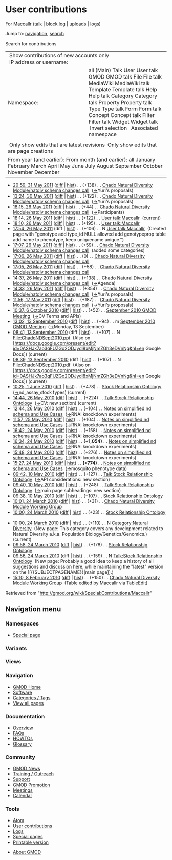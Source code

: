 <div id="mw-page-base" class="noprint">

</div>

<div id="mw-head-base" class="noprint">

</div>

<div id="content" class="mw-body" role="main">

<span id="top"></span>

<div id="mw-js-message" style="display:none;">

</div>



# <span dir="auto">User contributions</span>

<div id="bodyContent">

<div id="contentSub">

For <a
href="/mediawiki/index.php?title=User:Maccallr&amp;action=edit&amp;redlink=1"
class="new" title="User:Maccallr (page does not exist)">Maccallr</a>
([talk](/wiki/User_talk:Maccallr "User talk:Maccallr") \| [block
log](/mediawiki/index.php?title=Special:Log/block&page=User%3AMaccallr "Special:Log/block")
\|
[uploads](/wiki/Special:ListFiles/Maccallr "Special:ListFiles/Maccallr")
\| [logs](/wiki/Special:Log/Maccallr "Special:Log/Maccallr"))

</div>

<div id="jump-to-nav" class="mw-jump">

Jump to: [navigation](#mw-navigation), [search](#p-search)

</div>

<div id="mw-content-text">

Search for contributions

<table class="mw-contributions-table">
<colgroup>
<col style="width: 50%" />
<col style="width: 50%" />
</colgroup>
<tbody>
<tr class="odd">
<td colspan="2"> Show contributions of new accounts only<br />
 IP address or username:</td>
</tr>
<tr class="even">
<td class="mw-label">Namespace:</td>
<td>all (Main) Talk User User talk GMOD GMOD talk File File talk
MediaWiki MediaWiki talk Template Template talk Help Help talk Category
Category talk Property Property talk Type Type talk Form Form talk
Concept Concept talk Filter Filter talk Widget Widget talk  
 Invert selection 
 Associated namespace </td>
</tr>
<tr class="odd">
<td colspan="2"></td>
</tr>
<tr class="even">
<td colspan="2"> Only show edits that are latest revisions
 Only show edits that are page creations</td>
</tr>
<tr class="odd">
<td colspan="2">From year (and earlier): From month (and earlier): all
January February March April May June July August September October
November December</td>
</tr>
</tbody>
</table>

- <a
  href="/mediawiki/index.php?title=Chado_Natural_Diversity_Module/natdiv_schema_changes_call&amp;oldid=17723"
  class="mw-changeslist-date"
  title="Chado Natural Diversity Module/natdiv schema changes call">20:59,
  31 May 2011</a>
  ([diff](/mediawiki/index.php?title=Chado_Natural_Diversity_Module/natdiv_schema_changes_call&diff=prev&oldid=17723 "Chado Natural Diversity Module/natdiv schema changes call")
  \|
  [hist](/mediawiki/index.php?title=Chado_Natural_Diversity_Module/natdiv_schema_changes_call&action=history "Chado Natural Diversity Module/natdiv schema changes call"))
  <span class="mw-changeslist-separator">. .</span>
  <span class="mw-plusminus-pos" dir="ltr"
  title="3,200 bytes after change">(+138)</span>‎
  <span class="mw-changeslist-separator">. .</span> <a
  href="/wiki/Chado_Natural_Diversity_Module/natdiv_schema_changes_call"
  class="mw-contributions-title"
  title="Chado Natural Diversity Module/natdiv schema changes call">Chado
  Natural Diversity Module/natdiv schema changes call</a> ‎
  <span class="comment">([→](/wiki/Chado_Natural_Diversity_Module/natdiv_schema_changes_call#Yuri.27s_proposals "Chado Natural Diversity Module/natdiv schema changes call")‎<span dir="auto"><span class="autocomment">Yuri's
  proposals</span></span>)</span>
- <a
  href="/mediawiki/index.php?title=Chado_Natural_Diversity_Module/natdiv_schema_changes_call&amp;oldid=17722"
  class="mw-changeslist-date"
  title="Chado Natural Diversity Module/natdiv schema changes call">13:24,
  30 May 2011</a>
  ([diff](/mediawiki/index.php?title=Chado_Natural_Diversity_Module/natdiv_schema_changes_call&diff=prev&oldid=17722 "Chado Natural Diversity Module/natdiv schema changes call")
  \|
  [hist](/mediawiki/index.php?title=Chado_Natural_Diversity_Module/natdiv_schema_changes_call&action=history "Chado Natural Diversity Module/natdiv schema changes call"))
  <span class="mw-changeslist-separator">. .</span>
  <span class="mw-plusminus-pos" dir="ltr"
  title="3,062 bytes after change">(+122)</span>‎
  <span class="mw-changeslist-separator">. .</span> <a
  href="/wiki/Chado_Natural_Diversity_Module/natdiv_schema_changes_call"
  class="mw-contributions-title"
  title="Chado Natural Diversity Module/natdiv schema changes call">Chado
  Natural Diversity Module/natdiv schema changes call</a> ‎
  <span class="comment">([→](/wiki/Chado_Natural_Diversity_Module/natdiv_schema_changes_call#Yuri.27s_proposals "Chado Natural Diversity Module/natdiv schema changes call")‎<span dir="auto"><span class="autocomment">Yuri's
  proposals</span></span>)</span>
- <a
  href="/mediawiki/index.php?title=Chado_Natural_Diversity_Module/natdiv_schema_changes_call&amp;oldid=17715"
  class="mw-changeslist-date"
  title="Chado Natural Diversity Module/natdiv schema changes call">18:15,
  26 May 2011</a>
  ([diff](/mediawiki/index.php?title=Chado_Natural_Diversity_Module/natdiv_schema_changes_call&diff=prev&oldid=17715 "Chado Natural Diversity Module/natdiv schema changes call")
  \|
  [hist](/mediawiki/index.php?title=Chado_Natural_Diversity_Module/natdiv_schema_changes_call&action=history "Chado Natural Diversity Module/natdiv schema changes call"))
  <span class="mw-changeslist-separator">. .</span>
  <span class="mw-plusminus-pos" dir="ltr"
  title="2,932 bytes after change">(+44)</span>‎
  <span class="mw-changeslist-separator">. .</span> <a
  href="/wiki/Chado_Natural_Diversity_Module/natdiv_schema_changes_call"
  class="mw-contributions-title"
  title="Chado Natural Diversity Module/natdiv schema changes call">Chado
  Natural Diversity Module/natdiv schema changes call</a> ‎
  <span class="comment">([→](/wiki/Chado_Natural_Diversity_Module/natdiv_schema_changes_call#Participants "Chado Natural Diversity Module/natdiv schema changes call")‎<span dir="auto"><span class="autocomment">Participants</span></span>)</span>
- <a href="/mediawiki/index.php?title=User_talk:Maccallr&amp;oldid=17714"
  class="mw-changeslist-date" title="User talk:Maccallr">18:14, 26 May
  2011</a>
  ([diff](/mediawiki/index.php?title=User_talk:Maccallr&diff=prev&oldid=17714 "User talk:Maccallr")
  \|
  [hist](/mediawiki/index.php?title=User_talk:Maccallr&action=history "User talk:Maccallr"))
  <span class="mw-changeslist-separator">. .</span>
  <span class="mw-plusminus-pos" dir="ltr"
  title="423 bytes after change">(+122)</span>‎
  <span class="mw-changeslist-separator">. .</span>
  <a href="/wiki/User_talk:Maccallr" class="mw-contributions-title"
  title="User talk:Maccallr">User talk:Maccallr</a> ‎
  <span class="mw-uctop">(current)</span>
- <a href="/mediawiki/index.php?title=User_talk:Maccallr&amp;oldid=17713"
  class="mw-changeslist-date" title="User talk:Maccallr">18:10, 26 May
  2011</a>
  ([diff](/mediawiki/index.php?title=User_talk:Maccallr&diff=prev&oldid=17713 "User talk:Maccallr")
  \|
  [hist](/mediawiki/index.php?title=User_talk:Maccallr&action=history "User talk:Maccallr"))
  <span class="mw-changeslist-separator">. .</span>
  <span class="mw-plusminus-pos" dir="ltr"
  title="301 bytes after change">(+195)</span>‎
  <span class="mw-changeslist-separator">. .</span>
  <a href="/wiki/User_talk:Maccallr" class="mw-contributions-title"
  title="User talk:Maccallr">User talk:Maccallr</a> ‎
- <a href="/mediawiki/index.php?title=User_talk:Maccallr&amp;oldid=17710"
  class="mw-changeslist-date" title="User talk:Maccallr">17:54, 26 May
  2011</a> (diff \|
  [hist](/mediawiki/index.php?title=User_talk:Maccallr&action=history "User talk:Maccallr"))
  <span class="mw-changeslist-separator">. .</span>
  <span class="mw-plusminus-pos" dir="ltr"
  title="106 bytes after change">(+106)</span>‎
  <span class="mw-changeslist-separator">. .</span> N
  <a href="/wiki/User_talk:Maccallr" class="mw-contributions-title"
  title="User talk:Maccallr">User talk:Maccallr</a> ‎
  <span class="comment">(Created page with "genotype add type_id NULL
  allowed add genotypeprop table add name to phenotype, keep uniquename
  unique.")</span>
- <a
  href="/mediawiki/index.php?title=Chado_Natural_Diversity_Module/natdiv_schema_changes_call&amp;oldid=17703"
  class="mw-changeslist-date"
  title="Chado Natural Diversity Module/natdiv schema changes call">17:07,
  26 May 2011</a>
  ([diff](/mediawiki/index.php?title=Chado_Natural_Diversity_Module/natdiv_schema_changes_call&diff=prev&oldid=17703 "Chado Natural Diversity Module/natdiv schema changes call")
  \|
  [hist](/mediawiki/index.php?title=Chado_Natural_Diversity_Module/natdiv_schema_changes_call&action=history "Chado Natural Diversity Module/natdiv schema changes call"))
  <span class="mw-changeslist-separator">. .</span>
  <span class="mw-plusminus-pos" dir="ltr"
  title="2,254 bytes after change">(+59)</span>‎
  <span class="mw-changeslist-separator">. .</span> <a
  href="/wiki/Chado_Natural_Diversity_Module/natdiv_schema_changes_call"
  class="mw-contributions-title"
  title="Chado Natural Diversity Module/natdiv schema changes call">Chado
  Natural Diversity Module/natdiv schema changes call</a> ‎
  <span class="comment">(added some categories)</span>
- <a
  href="/mediawiki/index.php?title=Chado_Natural_Diversity_Module/natdiv_schema_changes_call&amp;oldid=17702"
  class="mw-changeslist-date"
  title="Chado Natural Diversity Module/natdiv schema changes call">17:06,
  26 May 2011</a>
  ([diff](/mediawiki/index.php?title=Chado_Natural_Diversity_Module/natdiv_schema_changes_call&diff=prev&oldid=17702 "Chado Natural Diversity Module/natdiv schema changes call")
  \|
  [hist](/mediawiki/index.php?title=Chado_Natural_Diversity_Module/natdiv_schema_changes_call&action=history "Chado Natural Diversity Module/natdiv schema changes call"))
  <span class="mw-changeslist-separator">. .</span>
  <span class="mw-plusminus-null" dir="ltr"
  title="2,195 bytes after change">(0)</span>‎
  <span class="mw-changeslist-separator">. .</span> <a
  href="/wiki/Chado_Natural_Diversity_Module/natdiv_schema_changes_call"
  class="mw-contributions-title"
  title="Chado Natural Diversity Module/natdiv schema changes call">Chado
  Natural Diversity Module/natdiv schema changes call</a> ‎
- <a
  href="/mediawiki/index.php?title=Chado_Natural_Diversity_Module/natdiv_schema_changes_call&amp;oldid=17701"
  class="mw-changeslist-date"
  title="Chado Natural Diversity Module/natdiv schema changes call">17:05,
  26 May 2011</a>
  ([diff](/mediawiki/index.php?title=Chado_Natural_Diversity_Module/natdiv_schema_changes_call&diff=prev&oldid=17701 "Chado Natural Diversity Module/natdiv schema changes call")
  \|
  [hist](/mediawiki/index.php?title=Chado_Natural_Diversity_Module/natdiv_schema_changes_call&action=history "Chado Natural Diversity Module/natdiv schema changes call"))
  <span class="mw-changeslist-separator">. .</span>
  <span class="mw-plusminus-pos" dir="ltr"
  title="2,195 bytes after change">(+58)</span>‎
  <span class="mw-changeslist-separator">. .</span> <a
  href="/wiki/Chado_Natural_Diversity_Module/natdiv_schema_changes_call"
  class="mw-contributions-title"
  title="Chado Natural Diversity Module/natdiv schema changes call">Chado
  Natural Diversity Module/natdiv schema changes call</a> ‎
- <a
  href="/mediawiki/index.php?title=Chado_Natural_Diversity_Module/natdiv_schema_changes_call&amp;oldid=17699"
  class="mw-changeslist-date"
  title="Chado Natural Diversity Module/natdiv schema changes call">14:37,
  26 May 2011</a>
  ([diff](/mediawiki/index.php?title=Chado_Natural_Diversity_Module/natdiv_schema_changes_call&diff=prev&oldid=17699 "Chado Natural Diversity Module/natdiv schema changes call")
  \|
  [hist](/mediawiki/index.php?title=Chado_Natural_Diversity_Module/natdiv_schema_changes_call&action=history "Chado Natural Diversity Module/natdiv schema changes call"))
  <span class="mw-changeslist-separator">. .</span>
  <span class="mw-plusminus-pos" dir="ltr"
  title="1,981 bytes after change">(+138)</span>‎
  <span class="mw-changeslist-separator">. .</span> <a
  href="/wiki/Chado_Natural_Diversity_Module/natdiv_schema_changes_call"
  class="mw-contributions-title"
  title="Chado Natural Diversity Module/natdiv schema changes call">Chado
  Natural Diversity Module/natdiv schema changes call</a> ‎
  <span class="comment">([→](/wiki/Chado_Natural_Diversity_Module/natdiv_schema_changes_call#Agenda "Chado Natural Diversity Module/natdiv schema changes call")‎<span dir="auto"><span class="autocomment">Agenda</span></span>)</span>
- <a
  href="/mediawiki/index.php?title=Chado_Natural_Diversity_Module/natdiv_schema_changes_call&amp;oldid=17698"
  class="mw-changeslist-date"
  title="Chado Natural Diversity Module/natdiv schema changes call">14:33,
  26 May 2011</a>
  ([diff](/mediawiki/index.php?title=Chado_Natural_Diversity_Module/natdiv_schema_changes_call&diff=prev&oldid=17698 "Chado Natural Diversity Module/natdiv schema changes call")
  \|
  [hist](/mediawiki/index.php?title=Chado_Natural_Diversity_Module/natdiv_schema_changes_call&action=history "Chado Natural Diversity Module/natdiv schema changes call"))
  <span class="mw-changeslist-separator">. .</span>
  <span class="mw-plusminus-pos" dir="ltr"
  title="1,843 bytes after change">(+354)</span>‎
  <span class="mw-changeslist-separator">. .</span> <a
  href="/wiki/Chado_Natural_Diversity_Module/natdiv_schema_changes_call"
  class="mw-contributions-title"
  title="Chado Natural Diversity Module/natdiv schema changes call">Chado
  Natural Diversity Module/natdiv schema changes call</a> ‎
  <span class="comment">([→](/wiki/Chado_Natural_Diversity_Module/natdiv_schema_changes_call#Yuri.27s_proposals "Chado Natural Diversity Module/natdiv schema changes call")‎<span dir="auto"><span class="autocomment">Yuri's
  proposals</span></span>)</span>
- <a
  href="/mediawiki/index.php?title=Chado_Natural_Diversity_Module/natdiv_schema_changes_call&amp;oldid=17685"
  class="mw-changeslist-date"
  title="Chado Natural Diversity Module/natdiv schema changes call">11:56,
  17 May 2011</a>
  ([diff](/mediawiki/index.php?title=Chado_Natural_Diversity_Module/natdiv_schema_changes_call&diff=prev&oldid=17685 "Chado Natural Diversity Module/natdiv schema changes call")
  \|
  [hist](/mediawiki/index.php?title=Chado_Natural_Diversity_Module/natdiv_schema_changes_call&action=history "Chado Natural Diversity Module/natdiv schema changes call"))
  <span class="mw-changeslist-separator">. .</span>
  <span class="mw-plusminus-pos" dir="ltr"
  title="1,263 bytes after change">(+187)</span>‎
  <span class="mw-changeslist-separator">. .</span> <a
  href="/wiki/Chado_Natural_Diversity_Module/natdiv_schema_changes_call"
  class="mw-contributions-title"
  title="Chado Natural Diversity Module/natdiv schema changes call">Chado
  Natural Diversity Module/natdiv schema changes call</a> ‎
  <span class="comment">([→](/wiki/Chado_Natural_Diversity_Module/natdiv_schema_changes_call#Yuri.27s_proposals "Chado Natural Diversity Module/natdiv schema changes call")‎<span dir="auto"><span class="autocomment">Yuri's
  proposals</span></span>)</span>
- <a
  href="/mediawiki/index.php?title=September_2010_GMOD_Meeting&amp;oldid=14700"
  class="mw-changeslist-date" title="September 2010 GMOD Meeting">10:37, 6
  October 2010</a>
  ([diff](/mediawiki/index.php?title=September_2010_GMOD_Meeting&diff=prev&oldid=14700 "September 2010 GMOD Meeting")
  \|
  [hist](/mediawiki/index.php?title=September_2010_GMOD_Meeting&action=history "September 2010 GMOD Meeting"))
  <span class="mw-changeslist-separator">. .</span>
  <span class="mw-plusminus-pos" dir="ltr"
  title="44,487 bytes after change">(+52)</span>‎
  <span class="mw-changeslist-separator">. .</span>
  <a href="/wiki/September_2010_GMOD_Meeting"
  class="mw-contributions-title"
  title="September 2010 GMOD Meeting">September 2010 GMOD Meeting</a> ‎
  <span class="comment">([→](/wiki/September_2010_GMOD_Meeting#CV_Terms_and_APIs "September 2010 GMOD Meeting")‎<span dir="auto"><span class="autocomment">CV
  Terms and APIs</span></span>)</span>
- <a
  href="/mediawiki/index.php?title=September_2010_GMOD_Meeting&amp;oldid=14459"
  class="mw-changeslist-date" title="September 2010 GMOD Meeting">13:02,
  13 September 2010</a>
  ([diff](/mediawiki/index.php?title=September_2010_GMOD_Meeting&diff=prev&oldid=14459 "September 2010 GMOD Meeting")
  \|
  [hist](/mediawiki/index.php?title=September_2010_GMOD_Meeting&action=history "September 2010 GMOD Meeting"))
  <span class="mw-changeslist-separator">. .</span>
  <span class="mw-plusminus-pos" dir="ltr"
  title="16,321 bytes after change">(+94)</span>‎
  <span class="mw-changeslist-separator">. .</span> m
  <a href="/wiki/September_2010_GMOD_Meeting"
  class="mw-contributions-title"
  title="September 2010 GMOD Meeting">September 2010 GMOD Meeting</a> ‎
  <span class="comment">([→](/wiki/September_2010_GMOD_Meeting#Monday.2C_13_September "September 2010 GMOD Meeting")‎<span dir="auto"><span class="autocomment">Monday,
  13 September</span></span>)</span>
- <a
  href="/mediawiki/index.php?title=File:ChadoNDSept2010.ppt&amp;oldid=14457"
  class="mw-changeslist-date" title="File:ChadoNDSept2010.ppt">08:41, 13
  September 2010</a> (diff \|
  [hist](/mediawiki/index.php?title=File:ChadoNDSept2010.ppt&action=history "File:ChadoNDSept2010.ppt"))
  <span class="mw-changeslist-separator">. .</span>
  <span class="mw-plusminus-pos" dir="ltr"
  title="107 bytes after change">(+107)</span>‎
  <span class="mw-changeslist-separator">. .</span> N
  <a href="/wiki/File:ChadoNDSept2010.ppt" class="mw-contributions-title"
  title="File:ChadoNDSept2010.ppt">File:ChadoNDSept2010.ppt</a> ‎
  <span class="comment">(Also on
  \[https://docs.google.com/present/edit?id=0ASHJk7ao3qFUZGo2ODJydl8xMjNmZGh3eDVnNg&hl=en
  Google Docs\])</span> <span class="mw-uctop">(current)</span>
- <a
  href="/mediawiki/index.php?title=File:ChadoNDSept2010.pdf&amp;oldid=14456"
  class="mw-changeslist-date" title="File:ChadoNDSept2010.pdf">08:39, 13
  September 2010</a> (diff \|
  [hist](/mediawiki/index.php?title=File:ChadoNDSept2010.pdf&action=history "File:ChadoNDSept2010.pdf"))
  <span class="mw-changeslist-separator">. .</span>
  <span class="mw-plusminus-pos" dir="ltr"
  title="107 bytes after change">(+107)</span>‎
  <span class="mw-changeslist-separator">. .</span> N
  <a href="/wiki/File:ChadoNDSept2010.pdf" class="mw-contributions-title"
  title="File:ChadoNDSept2010.pdf">File:ChadoNDSept2010.pdf</a> ‎
  <span class="comment">(Also on
  \[https://docs.google.com/present/edit?id=0ASHJk7ao3qFUZGo2ODJydl8xMjNmZGh3eDVnNg&hl=en
  Google Docs\])</span> <span class="mw-uctop">(current)</span>
- <a
  href="/mediawiki/index.php?title=Stock_Relationship_Ontology&amp;oldid=12802"
  class="mw-changeslist-date" title="Stock Relationship Ontology">10:25, 1
  June 2010</a>
  ([diff](/mediawiki/index.php?title=Stock_Relationship_Ontology&diff=prev&oldid=12802 "Stock Relationship Ontology")
  \|
  [hist](/mediawiki/index.php?title=Stock_Relationship_Ontology&action=history "Stock Relationship Ontology"))
  <span class="mw-changeslist-separator">. .</span>
  <span class="mw-plusminus-pos" dir="ltr"
  title="2,034 bytes after change">(+478)</span>‎
  <span class="mw-changeslist-separator">. .</span>
  <a href="/wiki/Stock_Relationship_Ontology"
  class="mw-contributions-title" title="Stock Relationship Ontology">Stock
  Relationship Ontology</a> ‎
  <span class="comment">([→](/wiki/Stock_Relationship_Ontology#nd_assay_stock_types "Stock Relationship Ontology")‎<span dir="auto"><span class="autocomment">nd_assay_stock
  types</span></span>)</span> <span class="mw-uctop">(current)</span>
- <a
  href="/mediawiki/index.php?title=Talk:Stock_Relationship_Ontology&amp;oldid=12739"
  class="mw-changeslist-date"
  title="Talk:Stock Relationship Ontology">14:44, 26 May 2010</a>
  ([diff](/mediawiki/index.php?title=Talk:Stock_Relationship_Ontology&diff=prev&oldid=12739 "Talk:Stock Relationship Ontology")
  \|
  [hist](/mediawiki/index.php?title=Talk:Stock_Relationship_Ontology&action=history "Talk:Stock Relationship Ontology"))
  <span class="mw-changeslist-separator">. .</span>
  <span class="mw-plusminus-pos" dir="ltr"
  title="758 bytes after change">(+224)</span>‎
  <span class="mw-changeslist-separator">. .</span>
  <a href="/wiki/Talk:Stock_Relationship_Ontology"
  class="mw-contributions-title"
  title="Talk:Stock Relationship Ontology">Talk:Stock Relationship
  Ontology</a> ‎
  <span class="comment">([→](/wiki/Talk:Stock_Relationship_Ontology#CV "Talk:Stock Relationship Ontology")‎<span dir="auto"><span class="autocomment">CV:
  </span> new section</span>)</span>
  <span class="mw-uctop">(current)</span>
- <a
  href="/mediawiki/index.php?title=Notes_on_simplified_nd_schema_and_Use_Cases&amp;oldid=12738"
  class="mw-changeslist-date"
  title="Notes on simplified nd schema and Use Cases">12:44, 26 May
  2010</a>
  ([diff](/mediawiki/index.php?title=Notes_on_simplified_nd_schema_and_Use_Cases&diff=prev&oldid=12738 "Notes on simplified nd schema and Use Cases")
  \|
  [hist](/mediawiki/index.php?title=Notes_on_simplified_nd_schema_and_Use_Cases&action=history "Notes on simplified nd schema and Use Cases"))
  <span class="mw-changeslist-separator">. .</span>
  <span class="mw-plusminus-pos" dir="ltr"
  title="12,859 bytes after change">(+104)</span>‎
  <span class="mw-changeslist-separator">. .</span>
  <a href="/wiki/Notes_on_simplified_nd_schema_and_Use_Cases"
  class="mw-contributions-title"
  title="Notes on simplified nd schema and Use Cases">Notes on simplified
  nd schema and Use Cases</a> ‎
  <span class="comment">([→](/wiki/Notes_on_simplified_nd_schema_and_Use_Cases#RNAi_knockdown_experiments "Notes on simplified nd schema and Use Cases")‎<span dir="auto"><span class="autocomment">RNAi
  knockdown experiments</span></span>)</span>
- <a
  href="/mediawiki/index.php?title=Notes_on_simplified_nd_schema_and_Use_Cases&amp;oldid=12720"
  class="mw-changeslist-date"
  title="Notes on simplified nd schema and Use Cases">11:57, 25 May
  2010</a>
  ([diff](/mediawiki/index.php?title=Notes_on_simplified_nd_schema_and_Use_Cases&diff=prev&oldid=12720 "Notes on simplified nd schema and Use Cases")
  \|
  [hist](/mediawiki/index.php?title=Notes_on_simplified_nd_schema_and_Use_Cases&action=history "Notes on simplified nd schema and Use Cases"))
  <span class="mw-changeslist-separator">. .</span>
  <span class="mw-plusminus-pos" dir="ltr"
  title="12,733 bytes after change">(+104)</span>‎
  <span class="mw-changeslist-separator">. .</span>
  <a href="/wiki/Notes_on_simplified_nd_schema_and_Use_Cases"
  class="mw-contributions-title"
  title="Notes on simplified nd schema and Use Cases">Notes on simplified
  nd schema and Use Cases</a> ‎
  <span class="comment">([→](/wiki/Notes_on_simplified_nd_schema_and_Use_Cases#RNAi_knockdown_experiments "Notes on simplified nd schema and Use Cases")‎<span dir="auto"><span class="autocomment">RNAi
  knockdown experiments</span></span>)</span>
- <a
  href="/mediawiki/index.php?title=Notes_on_simplified_nd_schema_and_Use_Cases&amp;oldid=12679"
  class="mw-changeslist-date"
  title="Notes on simplified nd schema and Use Cases">16:42, 24 May
  2010</a>
  ([diff](/mediawiki/index.php?title=Notes_on_simplified_nd_schema_and_Use_Cases&diff=prev&oldid=12679 "Notes on simplified nd schema and Use Cases")
  \|
  [hist](/mediawiki/index.php?title=Notes_on_simplified_nd_schema_and_Use_Cases&action=history "Notes on simplified nd schema and Use Cases"))
  <span class="mw-changeslist-separator">. .</span>
  <span class="mw-plusminus-pos" dir="ltr"
  title="12,629 bytes after change">(+158)</span>‎
  <span class="mw-changeslist-separator">. .</span>
  <a href="/wiki/Notes_on_simplified_nd_schema_and_Use_Cases"
  class="mw-contributions-title"
  title="Notes on simplified nd schema and Use Cases">Notes on simplified
  nd schema and Use Cases</a> ‎
  <span class="comment">([→](/wiki/Notes_on_simplified_nd_schema_and_Use_Cases#RNAi_knockdown_experiments "Notes on simplified nd schema and Use Cases")‎<span dir="auto"><span class="autocomment">RNAi
  knockdown experiments</span></span>)</span>
- <a
  href="/mediawiki/index.php?title=Notes_on_simplified_nd_schema_and_Use_Cases&amp;oldid=12678"
  class="mw-changeslist-date"
  title="Notes on simplified nd schema and Use Cases">16:34, 24 May
  2010</a>
  ([diff](/mediawiki/index.php?title=Notes_on_simplified_nd_schema_and_Use_Cases&diff=prev&oldid=12678 "Notes on simplified nd schema and Use Cases")
  \|
  [hist](/mediawiki/index.php?title=Notes_on_simplified_nd_schema_and_Use_Cases&action=history "Notes on simplified nd schema and Use Cases"))
  <span class="mw-changeslist-separator">. .</span> **(+1,054)**‎
  <span class="mw-changeslist-separator">. .</span>
  <a href="/wiki/Notes_on_simplified_nd_schema_and_Use_Cases"
  class="mw-contributions-title"
  title="Notes on simplified nd schema and Use Cases">Notes on simplified
  nd schema and Use Cases</a> ‎
  <span class="comment">([→](/wiki/Notes_on_simplified_nd_schema_and_Use_Cases#RNAi_knockdown_experiments "Notes on simplified nd schema and Use Cases")‎<span dir="auto"><span class="autocomment">RNAi
  knockdown experiments</span></span>)</span>
- <a
  href="/mediawiki/index.php?title=Notes_on_simplified_nd_schema_and_Use_Cases&amp;oldid=12677"
  class="mw-changeslist-date"
  title="Notes on simplified nd schema and Use Cases">15:48, 24 May
  2010</a>
  ([diff](/mediawiki/index.php?title=Notes_on_simplified_nd_schema_and_Use_Cases&diff=prev&oldid=12677 "Notes on simplified nd schema and Use Cases")
  \|
  [hist](/mediawiki/index.php?title=Notes_on_simplified_nd_schema_and_Use_Cases&action=history "Notes on simplified nd schema and Use Cases"))
  <span class="mw-changeslist-separator">. .</span>
  <span class="mw-plusminus-pos" dir="ltr"
  title="11,417 bytes after change">(+276)</span>‎
  <span class="mw-changeslist-separator">. .</span>
  <a href="/wiki/Notes_on_simplified_nd_schema_and_Use_Cases"
  class="mw-contributions-title"
  title="Notes on simplified nd schema and Use Cases">Notes on simplified
  nd schema and Use Cases</a> ‎
  <span class="comment">([→](/wiki/Notes_on_simplified_nd_schema_and_Use_Cases#RNAi_knockdown_experiments "Notes on simplified nd schema and Use Cases")‎<span dir="auto"><span class="autocomment">RNAi
  knockdown experiments</span></span>)</span>
- <a
  href="/mediawiki/index.php?title=Notes_on_simplified_nd_schema_and_Use_Cases&amp;oldid=12676"
  class="mw-changeslist-date"
  title="Notes on simplified nd schema and Use Cases">15:27, 24 May
  2010</a>
  ([diff](/mediawiki/index.php?title=Notes_on_simplified_nd_schema_and_Use_Cases&diff=prev&oldid=12676 "Notes on simplified nd schema and Use Cases")
  \|
  [hist](/mediawiki/index.php?title=Notes_on_simplified_nd_schema_and_Use_Cases&action=history "Notes on simplified nd schema and Use Cases"))
  <span class="mw-changeslist-separator">. .</span> **(+774)**‎
  <span class="mw-changeslist-separator">. .</span>
  <a href="/wiki/Notes_on_simplified_nd_schema_and_Use_Cases"
  class="mw-contributions-title"
  title="Notes on simplified nd schema and Use Cases">Notes on simplified
  nd schema and Use Cases</a> ‎
  <span class="comment">([→](/wiki/Notes_on_simplified_nd_schema_and_Use_Cases#mosquito_phenotype_data "Notes on simplified nd schema and Use Cases")‎<span dir="auto"><span class="autocomment">mosquito
  phenotype data</span></span>)</span>
- <a
  href="/mediawiki/index.php?title=Talk:Stock_Relationship_Ontology&amp;oldid=12515"
  class="mw-changeslist-date"
  title="Talk:Stock Relationship Ontology">09:42, 10 May 2010</a>
  ([diff](/mediawiki/index.php?title=Talk:Stock_Relationship_Ontology&diff=prev&oldid=12515 "Talk:Stock Relationship Ontology")
  \|
  [hist](/mediawiki/index.php?title=Talk:Stock_Relationship_Ontology&action=history "Talk:Stock Relationship Ontology"))
  <span class="mw-changeslist-separator">. .</span>
  <span class="mw-plusminus-pos" dir="ltr"
  title="534 bytes after change">(+127)</span>‎
  <span class="mw-changeslist-separator">. .</span>
  <a href="/wiki/Talk:Stock_Relationship_Ontology"
  class="mw-contributions-title"
  title="Talk:Stock Relationship Ontology">Talk:Stock Relationship
  Ontology</a> ‎
  <span class="comment">([→](/wiki/Talk:Stock_Relationship_Ontology#API_considerations "Talk:Stock Relationship Ontology")‎<span dir="auto"><span class="autocomment">API
  considerations: </span> new section</span>)</span>
- <a
  href="/mediawiki/index.php?title=Talk:Stock_Relationship_Ontology&amp;oldid=12514"
  class="mw-changeslist-date"
  title="Talk:Stock Relationship Ontology">09:40, 10 May 2010</a>
  ([diff](/mediawiki/index.php?title=Talk:Stock_Relationship_Ontology&diff=prev&oldid=12514 "Talk:Stock Relationship Ontology")
  \|
  [hist](/mediawiki/index.php?title=Talk:Stock_Relationship_Ontology&action=history "Talk:Stock Relationship Ontology"))
  <span class="mw-changeslist-separator">. .</span>
  <span class="mw-plusminus-pos" dir="ltr"
  title="407 bytes after change">(+248)</span>‎
  <span class="mw-changeslist-separator">. .</span>
  <a href="/wiki/Talk:Stock_Relationship_Ontology"
  class="mw-contributions-title"
  title="Talk:Stock Relationship Ontology">Talk:Stock Relationship
  Ontology</a> ‎
  <span class="comment">([→](/wiki/Talk:Stock_Relationship_Ontology#main_page_subheadings "Talk:Stock Relationship Ontology")‎<span dir="auto"><span class="autocomment">main
  page subheadings: </span> new section</span>)</span>
- <a
  href="/mediawiki/index.php?title=Stock_Relationship_Ontology&amp;oldid=12513"
  class="mw-changeslist-date" title="Stock Relationship Ontology">09:38,
  10 May 2010</a>
  ([diff](/mediawiki/index.php?title=Stock_Relationship_Ontology&diff=prev&oldid=12513 "Stock Relationship Ontology")
  \|
  [hist](/mediawiki/index.php?title=Stock_Relationship_Ontology&action=history "Stock Relationship Ontology"))
  <span class="mw-changeslist-separator">. .</span>
  <span class="mw-plusminus-pos" dir="ltr"
  title="412 bytes after change">(+107)</span>‎
  <span class="mw-changeslist-separator">. .</span>
  <a href="/wiki/Stock_Relationship_Ontology"
  class="mw-contributions-title" title="Stock Relationship Ontology">Stock
  Relationship Ontology</a> ‎
- <a
  href="/mediawiki/index.php?title=Chado_Natural_Diversity_Module_Working_Group&amp;oldid=12175"
  class="mw-changeslist-date"
  title="Chado Natural Diversity Module Working Group">10:01, 24 March
  2010</a>
  ([diff](/mediawiki/index.php?title=Chado_Natural_Diversity_Module_Working_Group&diff=prev&oldid=12175 "Chado Natural Diversity Module Working Group")
  \|
  [hist](/mediawiki/index.php?title=Chado_Natural_Diversity_Module_Working_Group&action=history "Chado Natural Diversity Module Working Group"))
  <span class="mw-changeslist-separator">. .</span>
  <span class="mw-plusminus-pos" dir="ltr"
  title="4,884 bytes after change">(+31)</span>‎
  <span class="mw-changeslist-separator">. .</span>
  <a href="/wiki/Chado_Natural_Diversity_Module_Working_Group"
  class="mw-contributions-title"
  title="Chado Natural Diversity Module Working Group">Chado Natural
  Diversity Module Working Group</a> ‎
- <a
  href="/mediawiki/index.php?title=Stock_Relationship_Ontology&amp;oldid=12174"
  class="mw-changeslist-date" title="Stock Relationship Ontology">10:00,
  24 March 2010</a>
  ([diff](/mediawiki/index.php?title=Stock_Relationship_Ontology&diff=prev&oldid=12174 "Stock Relationship Ontology")
  \|
  [hist](/mediawiki/index.php?title=Stock_Relationship_Ontology&action=history "Stock Relationship Ontology"))
  <span class="mw-changeslist-separator">. .</span>
  <span class="mw-plusminus-pos" dir="ltr"
  title="305 bytes after change">(+23)</span>‎
  <span class="mw-changeslist-separator">. .</span>
  <a href="/wiki/Stock_Relationship_Ontology"
  class="mw-contributions-title" title="Stock Relationship Ontology">Stock
  Relationship Ontology</a> ‎
- <a
  href="/mediawiki/index.php?title=Category:Natural_Diversity&amp;oldid=12173"
  class="mw-changeslist-date" title="Category:Natural Diversity">10:00, 24
  March 2010</a> (diff \|
  [hist](/mediawiki/index.php?title=Category:Natural_Diversity&action=history "Category:Natural Diversity"))
  <span class="mw-changeslist-separator">. .</span>
  <span class="mw-plusminus-pos" dir="ltr"
  title="110 bytes after change">(+110)</span>‎
  <span class="mw-changeslist-separator">. .</span> N
  <a href="/wiki/Category:Natural_Diversity"
  class="mw-contributions-title"
  title="Category:Natural Diversity">Category:Natural Diversity</a> ‎
  <span class="comment">(New page: This category covers any development
  related to Natural Diversity a.k.a. Population
  Biology/Genetics/Genomics.)</span>
  <span class="mw-uctop">(current)</span>
- <a
  href="/mediawiki/index.php?title=Stock_Relationship_Ontology&amp;oldid=12172"
  class="mw-changeslist-date" title="Stock Relationship Ontology">09:58,
  24 March 2010</a>
  ([diff](/mediawiki/index.php?title=Stock_Relationship_Ontology&diff=prev&oldid=12172 "Stock Relationship Ontology")
  \|
  [hist](/mediawiki/index.php?title=Stock_Relationship_Ontology&action=history "Stock Relationship Ontology"))
  <span class="mw-changeslist-separator">. .</span>
  <span class="mw-plusminus-pos" dir="ltr"
  title="282 bytes after change">(+178)</span>‎
  <span class="mw-changeslist-separator">. .</span>
  <a href="/wiki/Stock_Relationship_Ontology"
  class="mw-contributions-title" title="Stock Relationship Ontology">Stock
  Relationship Ontology</a> ‎
- <a
  href="/mediawiki/index.php?title=Talk:Stock_Relationship_Ontology&amp;oldid=12171"
  class="mw-changeslist-date"
  title="Talk:Stock Relationship Ontology">09:56, 24 March 2010</a>
  (diff \|
  [hist](/mediawiki/index.php?title=Talk:Stock_Relationship_Ontology&action=history "Talk:Stock Relationship Ontology"))
  <span class="mw-changeslist-separator">. .</span>
  <span class="mw-plusminus-pos" dir="ltr"
  title="159 bytes after change">(+159)</span>‎
  <span class="mw-changeslist-separator">. .</span> N
  <a href="/wiki/Talk:Stock_Relationship_Ontology"
  class="mw-contributions-title"
  title="Talk:Stock Relationship Ontology">Talk:Stock Relationship
  Ontology</a> ‎ <span class="comment">(New page: Probably a good idea to
  keep a history of all suggestions and discussion here, while
  maintaining the "latest" version on the \[\[{{SUBJECTPAGENAME}}\|main
  page\]\].)</span>
- <a
  href="/mediawiki/index.php?title=Chado_Natural_Diversity_Module_Working_Group&amp;oldid=11912"
  class="mw-changeslist-date"
  title="Chado Natural Diversity Module Working Group">15:10, 8 February
  2010</a>
  ([diff](/mediawiki/index.php?title=Chado_Natural_Diversity_Module_Working_Group&diff=prev&oldid=11912 "Chado Natural Diversity Module Working Group")
  \|
  [hist](/mediawiki/index.php?title=Chado_Natural_Diversity_Module_Working_Group&action=history "Chado Natural Diversity Module Working Group"))
  <span class="mw-changeslist-separator">. .</span>
  <span class="mw-plusminus-pos" dir="ltr"
  title="4,551 bytes after change">(+150)</span>‎
  <span class="mw-changeslist-separator">. .</span>
  <a href="/wiki/Chado_Natural_Diversity_Module_Working_Group"
  class="mw-contributions-title"
  title="Chado Natural Diversity Module Working Group">Chado Natural
  Diversity Module Working Group</a> ‎ <span class="comment">(Table
  edited by Maccallr via TableEdit)</span>

</div>

<div class="printfooter">

Retrieved from "<http://gmod.org/wiki/Special:Contributions/Maccallr>"

</div>

<div id="catlinks" class="catlinks catlinks-allhidden">

</div>

<div class="visualClear">

</div>

</div>

</div>

<div id="mw-navigation">

## Navigation menu

<div id="mw-head">



<div id="left-navigation">

<div id="p-namespaces" class="vectorTabs" role="navigation"
aria-labelledby="p-namespaces-label">

### Namespaces

- <span id="ca-nstab-special">[Special
  page](/wiki/Special:Contributions/Maccallr "This is a special page, you cannot edit the page itself")</span>

</div>

<div id="p-variants" class="vectorMenu emptyPortlet" role="navigation"
aria-labelledby="p-variants-label">

### 

### Variants[](#)

<div class="menu">

</div>

</div>

</div>

<div id="right-navigation">

<div id="p-views" class="vectorTabs emptyPortlet" role="navigation"
aria-labelledby="p-views-label">

### Views

</div>



</div>



</div>

</div>

</div>

<div id="mw-panel">

<div id="p-logo" role="banner">

<a href="/wiki/Main_Page"
style="background-image: url(http://gmod.org/images/GMOD-cogs.png);"
title="Visit the main page"></a>

</div>

<div id="p-Navigation" class="portal" role="navigation"
aria-labelledby="p-Navigation-label">

### Navigation

<div class="body">

- <span id="n-GMOD-Home">[GMOD Home](/wiki/Main_Page)</span>
- <span id="n-Software">[Software](/wiki/GMOD_Components)</span>
- <span id="n-Categories-.2F-Tags">[Categories /
  Tags](/wiki/Categories)</span>
- <span id="n-View-all-pages">[View all
  pages](/wiki/Special:AllPages)</span>

</div>

</div>

<div id="p-Documentation" class="portal" role="navigation"
aria-labelledby="p-Documentation-label">

### Documentation

<div class="body">

- <span id="n-Overview">[Overview](/wiki/Overview)</span>
- <span id="n-FAQs">[FAQs](/wiki/Category:FAQ)</span>
- <span id="n-HOWTOs">[HOWTOs](/wiki/Category:HOWTO)</span>
- <span id="n-Glossary">[Glossary](/wiki/Glossary)</span>

</div>

</div>

<div id="p-Community" class="portal" role="navigation"
aria-labelledby="p-Community-label">

### Community

<div class="body">

- <span id="n-GMOD-News">[GMOD News](/wiki/GMOD_News)</span>
- <span id="n-Training-.2F-Outreach">[Training /
  Outreach](/wiki/Training_and_Outreach)</span>
- <span id="n-Support">[Support](/wiki/Support)</span>
- <span id="n-GMOD-Promotion">[GMOD
  Promotion](/wiki/GMOD_Promotion)</span>
- <span id="n-Meetings">[Meetings](/wiki/Meetings)</span>
- <span id="n-Calendar">[Calendar](/wiki/Calendar)</span>

</div>

</div>

<div id="p-tb" class="portal" role="navigation"
aria-labelledby="p-tb-label">

### Tools

<div class="body">

- <span id="feedlinks"><a
  href="http://gmod.org/mediawiki/index.php?title=Special:Contributions/Maccallr&amp;feed=atom"
  id="feed-atom" class="feedlink" rel="alternate"
  type="application/atom+xml" title="Atom feed for this page">Atom</a></span>
- <span id="t-contributions">[User
  contributions](/wiki/Special:Contributions/Maccallr "A list of contributions of this user")</span>
- <span id="t-log">[Logs](/wiki/Special:Log/Maccallr)</span>
- <span id="t-specialpages"><a href="/wiki/Special:SpecialPages" accesskey="q"
  title="A list of all special pages [q]">Special pages</a></span>
- <span id="t-print"><a
  href="/mediawiki/index.php?title=Special:Contributions/Maccallr&amp;printable=yes"
  rel="alternate" accesskey="p"
  title="Printable version of this page [p]">Printable version</a></span>

</div>

</div>

</div>

</div>

<div id="footer" role="contentinfo">

- <span id="footer-places-about">[About
  GMOD](/wiki/GMOD:About "GMOD:About")</span>

<!-- -->






</div>

